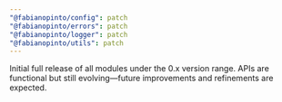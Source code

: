 ```yaml
---
"@fabianopinto/config": patch
"@fabianopinto/errors": patch
"@fabianopinto/logger": patch
"@fabianopinto/utils": patch
---
```


Initial full release of all modules under the 0.x version range. APIs are functional but still evolving—future improvements and refinements are expected.

